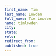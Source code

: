 ```yaml
---
first_name: Tim
last_name: Lowden
full_name: Tim Lowden
name: timlowden
city: 
state: 
role: 
redirect_from: 
published: true
---
```


